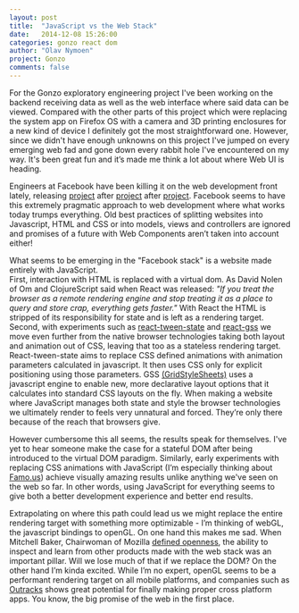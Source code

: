 ```yaml
---
layout: post
title:  "JavaScript vs the Web Stack"
date:   2014-12-08 15:26:00
categories: gonzo react dom
author: "Olav Nymoen"
project: Gonzo
comments: false
---
```


For the Gonzo exploratory engineering project I've been working on the backend receiving data as well as the web interface where said data can be viewed. Compared with the other parts of this project which were replacing the system app on Firefox OS with a camera and 3D printing enclosures for a new kind of device I definitely got the most straightforward one. However, since we didn't have enough unknowns on this project I've jumped on every emerging web fad and gone down every rabbit hole I've encountered on my way. It's been great fun and it’s made me think a lot about where Web UI is heading.

<!--more-->

Engineers at Facebook have been killing it on the web development front lately, releasing [project](http://facebook.github.io/react/) after [project](http://flowtype.org/) after [project](http://facebook.github.io/immutable-js/). Facebook seems to have this extremely pragmatic approach to web development where what works today trumps everything. Old best practices of splitting websites into Javascript, HTML and CSS or into models, views and controllers are ignored and promises of a future with Web Components aren’t taken into account either!

What seems to be emerging in the "Facebook stack" is a website made entirely with JavaScript.  
First, interaction with HTML is replaced with a virtual dom. As David Nolen of Om and ClojureScript said when React was released: *"If you treat the browser as a remote rendering engine and stop treating it as a place to query and store crap, everything gets faster."* With React the HTML is stripped of its responsibility for state and is left as a rendering target.  
Second, with experiments such as [react-tween-state](https://github.com/chenglou/react-tween-state) and [react-gss](https://github.com/petehunt/react-gss) we move even further from the native browser technologies taking both layout and animation out of CSS, leaving that too as a stateless rendering target. React-tween-state aims to replace CSS defined animations with animation parameters calculated in javascript. It then uses CSS only for explicit positioning using those parameters. GSS [(GridStyleSheets)](http://gridstylesheets.org/) uses a javascript engine to enable new, more declarative layout options that it calculates into standard CSS layouts on the fly. When making a website where JavaScript manages both state and style the browser technologies we ultimately render to feels very unnatural and forced. They’re only there because of the reach that browsers give.

However cumbersome this all seems, the results speak for themselves. I've yet to hear someone make the case for a stateful DOM after being introduced to the virtual DOM paradigm. Similarly, early experiments with replacing CSS animations with JavaScript (I’m especially thinking about [Famo.us](http://famo.us/)) achieve visually amazing results unlike anything we've seen on the web so far. In other words, using JavaScript for everything seems to give both a better development experience and better end results.

Extrapolating on where this path could lead us we might replace the entire rendering target with something more optimizable - I’m thinking of webGL, the javascript bindings to openGL. On one hand this makes me sad. When Mitchell Baker, Chairwoman of Mozilla [defined openness](https://air.mozilla.org/nature-of-mozilla/), the ability to inspect and learn from other products made with the web stack was an important pillar. Will we lose much of that if we replace the DOM? On the other hand I’m kinda excited. While I’m no expert, openGL seems to be a performant rendering target on all mobile platforms, and companies such as [Outracks](http://www.outracks.com/) shows great potential for finally making proper cross platform apps. You know, the big promise of the web in the first place.
